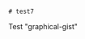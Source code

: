                                                                                                                                                                                                                                                                                       # test7
Test "graphical-gist"